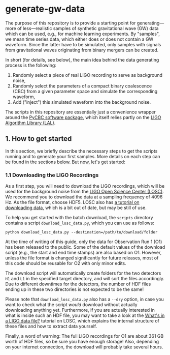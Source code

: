 # generate-gw-data

The purpose of this repository is to provide a starting point for generating—more of less—realistic samples of synthetic gravitational wave (GW) data which can be used, e.g., for machine learning experiments. By "samples", we mean time series data, which either does or does not contain a GW waveform. Since the latter have to be simulated, only samples with signals from gravitational waves originating from binary mergers can be created.

In short (for details, see below), the main idea behind the data generating process is the following: 

1. Randomly select a piece of real LIGO recording to serve as background noise, 
2. Randomly select the parameters of a compact binary coalescence (CBC) from a given parameter space and simulate the corresponding waveform,
3. Add ("inject") this simulated waveform into the background noise.

The scripts in this repository are essentially just a convenience wrapper around the [PyCBC software package](https://pycbc.org/), which itself relies partly on the [LIGO Algorithm Library (LAL)](https://wiki.ligo.org/Computing/DASWG/LALSuite). 



## 1. How to get started

In this section, we briefly describe the necessary steps to get the scripts running and to generate your first samples. More details on each step can be found in the sections below. But now, let's get started:

### 1.1 Downloading the LIGO Recordings

As a first step, you will need to download the LIGO recordings, which will be used for the background noise from the [LIGO Open Science Center (LOSC)](https://www.gw-openscience.org/archive/O1/). We recommend you to download the data at a sampling frequency of 4096 Hz. As the file format, choose HDF5. LOSC also has [a tutorial on downloading data](https://www.gw-openscience.org/tutorial01/), which is a bit out of date, but may be still of use.

To help you get started with the batch download, the `scripts` directory contains a script `download_losc_data.py`, which you can use as follows:

```shell
python download_losc_data.py --destination=/path/to/download/folder
```

At the time of writing of this guide, only the data for Observation Run 1 (O1) has been released to the public. Some of the default values of the download script (e.g., the start and end time stamps) are also based on O1. However, unless the file format is changed significantly for future releases, most of this code should be reusable for O2 with only minor edits.

The download script will automatically create folders for the two detectors  `H1` and `L1` in the specified target directory, and will sort the files accordingly. Due to different downtimes for the detectors, the number of HDF files ending up in these two directories is not expected to be the same!

Please note that `download_losc_data.py` also has a `--dry` option, in case you want to check what the script *would* download without actually downloading anything yet. Furthermore, if you are actually interested in what is inside such an HDF file, you may want to take a look at the [What's in a LIGO data file?](https://www.gw-openscience.org/tutorial02/) tutorial on LOSC, which explains the internal structure of these files and how to extract data yourself. 


Finally, a word of warning: The full LIGO recordings for O1 are about 361 GB worth of HDF files, so be sure you have enough storage! Also, depending on your internet connection, the download will probably take several hours.